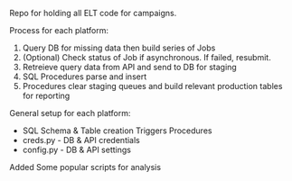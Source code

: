 Repo for holding all ELT code for campaigns.

Process for each platform:
1. Query DB for missing data then build series of Jobs
2. (Optional) Check status of Job if asynchronous. If failed, resubmit.
3. Retreieve query data from API and send to DB for staging
4. SQL Procedures parse and insert
5. Procedures clear staging queues and build relevant production tables for reporting

General setup for each platform:
 - SQL
     Schema & Table creation
     Triggers
     Procedures
 - creds.py - DB & API credentials
 - config.py - DB & API settings

 Added Some popular scripts for analysis
